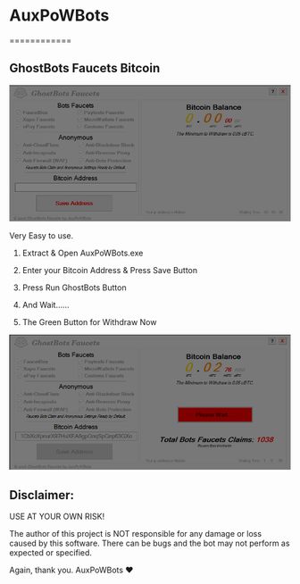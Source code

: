 # AuxPoWBots
============
## GhostBots Faucets Bitcoin


![AuxPoWBots logo](
https://raw.githubusercontent.com/AuxPoWBots/AuxPoWBots/4860d9b39d04471955d8a514e96307ac6f076399/Screenshot_3.png)

  Very Easy to use.
  
  1) Extract & Open AuxPoWBots.exe
  
  2) Enter your Bitcoin Address & Press Save Button
  
  3) Press Run GhostBots Button
  
  3) And Wait...... 
  
  4) The Green Button for Withdraw Now
  
  
 ![Screenshot 2]( https://raw.githubusercontent.com/AuxPoWBots/AuxPoWBots/AuxPoWBots-patch-2/Screenshot_2.png)
  
  

## Disclaimer:

  USE AT YOUR OWN RISK!

  The author of this project is NOT responsible for any damage or loss caused by this software. There can be bugs and the bot may not perform as expected or specified.

Again, thank you. AuxPoWBots :heart:
